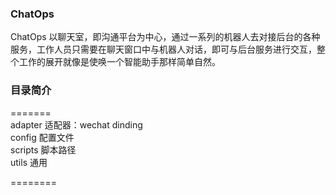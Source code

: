 ### ChatOps
ChatOps 以聊天室，即沟通平台为中心，通过一系列的机器人去对接后台的各种服务，工作人员只需要在聊天窗口中与机器人对话，即可与后台服务进行交互，整个工作的展开就像是使唤一个智能助手那样简单自然。

### 目录简介  
=======  
adapter 适配器：wechat dinding  
config  配置文件   
scripts 脚本路径  
utils 通用  
  
========
